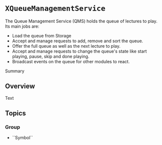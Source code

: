 # ``XQueueManagementService``

The Queue Management Service (QMS) holds the queue of lectures to play. Its main jobs are:

* Load the queue from Storage
* Accept and manage requests to add, remove and sort the queue.
* Offer the full queue as well as the next lecture to play.
* Accept and manage requests to change the queue's state like  start playing, pause, skip and done playing.
* Broadcast events on the queue for other modules to react.

<!--@START_MENU_TOKEN@-->Summary<!--@END_MENU_TOKEN@-->

## Overview

<!--@START_MENU_TOKEN@-->Text<!--@END_MENU_TOKEN@-->

## Topics

### <!--@START_MENU_TOKEN@-->Group<!--@END_MENU_TOKEN@-->

- <!--@START_MENU_TOKEN@-->``Symbol``<!--@END_MENU_TOKEN@-->
